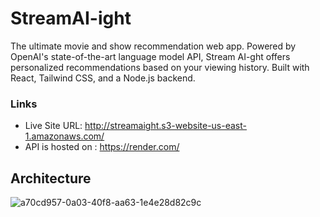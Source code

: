 # StreamAI-ight

The ultimate movie and show recommendation web app. Powered by OpenAI's state-of-the-art language model API, Stream AI-ght offers personalized recommendations based on your viewing history. Built with React, Tailwind CSS, and a Node.js backend.

### Links

- Live Site URL: http://streamaight.s3-website-us-east-1.amazonaws.com/
- API is hosted on : https://render.com/

## Architecture

![a70cd957-0a03-40f8-aa63-1e4e28d82c9c](https://user-images.githubusercontent.com/51009658/214845495-c39c1a25-de32-4014-bf16-9f6e01a13f12.png)
